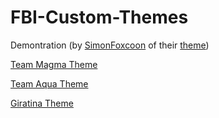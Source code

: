 # FBI-Custom-Themes

Demontration (by [SimonFoxcoon](https://github.com/SimonFoxcoon) of their [theme](https://github.com/SimonFoxcoon/FBI-Futaba-Theme))

[Team Magma Theme](https://github.com/GrewdonGaming21/FBI-Custom-Themes/tree/Team-Magma)

[Team Aqua Theme](https://github.com/GrewdonGaming21/FBI-Custom-Themes/tree/Team-Aqua)

[Giratina Theme](https://github.com/GrewdonGaming21/FBI-Custom-Themes/tree/Giratina)
